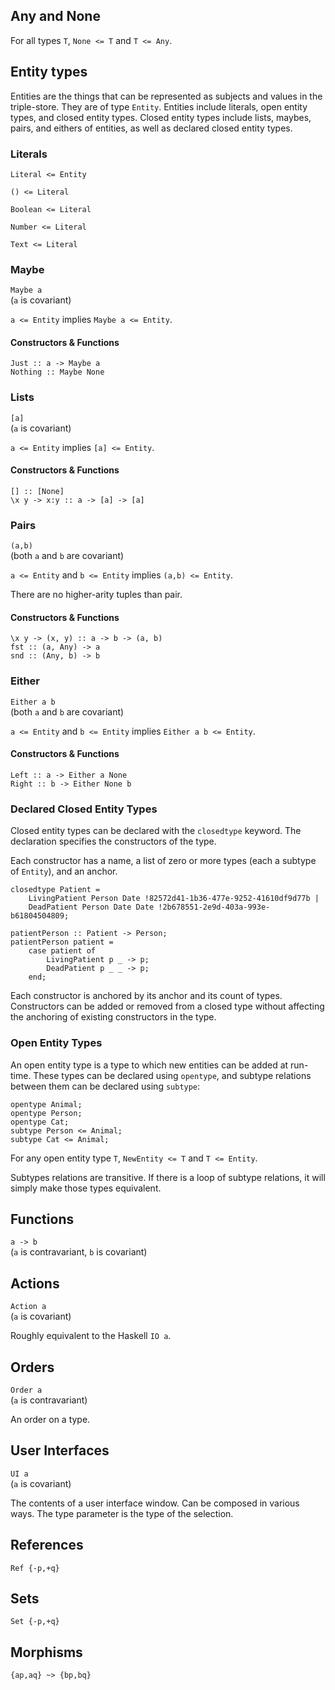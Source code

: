 ## Any and None

For all types `T`, `None <= T` and `T <= Any`.

## Entity types

Entities are the things that can be represented as subjects and values in the triple-store.
They are of type `Entity`.
Entities include literals, open entity types, and closed entity types.
Closed entity types include lists, maybes, pairs, and eithers of entities, as well as declared closed entity types.

### Literals

`Literal <= Entity`

`() <= Literal`

`Boolean <= Literal`

`Number <= Literal`

`Text <= Literal`

### Maybe

`Maybe a`  
(`a` is covariant)

`a <= Entity` implies `Maybe a <= Entity`.

#### Constructors & Functions
`Just :: a -> Maybe a`  
`Nothing :: Maybe None`

### Lists

`[a]`  
(`a` is covariant)

`a <= Entity` implies `[a] <= Entity`.

#### Constructors & Functions
`[] :: [None]`  
`\x y -> x:y :: a -> [a] -> [a]`

### Pairs

`(a,b)`  
(both `a` and `b` are covariant)

`a <= Entity` and `b <= Entity` implies `(a,b) <= Entity`.

There are no higher-arity tuples than pair.

#### Constructors & Functions
`\x y -> (x, y) :: a -> b -> (a, b)`  
`fst :: (a, Any) -> a`  
`snd :: (Any, b) -> b`

### Either

`Either a b`  
(both `a` and `b` are covariant)

`a <= Entity` and `b <= Entity` implies `Either a b <= Entity`.

#### Constructors & Functions
`Left :: a -> Either a None`  
`Right :: b -> Either None b`

### Declared Closed Entity Types

Closed entity types can be declared with the `closedtype` keyword.
The declaration specifies the constructors of the type.

Each constructor has a name, a list of zero or more types (each a subtype of `Entity`), and an anchor.

```pinafore
closedtype Patient =
    LivingPatient Person Date !82572d41-1b36-477e-9252-41610df9d77b |
    DeadPatient Person Date Date !2b678551-2e9d-403a-993e-b61804504809;

patientPerson :: Patient -> Person;
patientPerson patient =
    case patient of
        LivingPatient p _ -> p;
        DeadPatient p _ _ -> p;
    end;
```

Each constructor is anchored by its anchor and its count of types.
Constructors can be added or removed from a closed type without affecting the anchoring of existing constructors in the type.

### Open Entity Types

An open entity type is a type to which new entities can be added at run-time.
These types can be declared using `opentype`, and subtype relations between them can be declared using `subtype`:

```pinafore
opentype Animal;
opentype Person;
opentype Cat;
subtype Person <= Animal;
subtype Cat <= Animal;
```

For any open entity type `T`, `NewEntity <= T` and `T <= Entity`.

Subtypes relations are transitive.
If there is a loop of subtype relations, it will simply make those types equivalent.

## Functions

`a -> b`  
(`a` is contravariant, `b` is covariant)

## Actions

`Action a`  
(`a` is covariant)

Roughly equivalent to the Haskell `IO a`.

## Orders

`Order a`  
(`a` is contravariant)

An order on a type.

## User Interfaces

`UI a`  
(`a` is covariant)

The contents of a user interface window. Can be composed in various ways.
The type parameter is the type of the selection.

## References

`Ref {-p,+q}`

## Sets

`Set {-p,+q}`

## Morphisms

`{ap,aq} ~> {bp,bq}`
